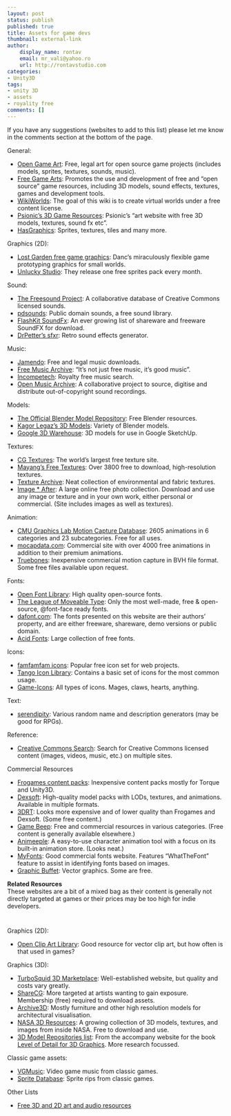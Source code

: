```yaml
---
layout: post
status: publish
published: true
title: Assets for game devs
thumbnail: external-link
author:
    display_name: rontav
    email: mr_vali@yahoo.ro
    url: http://rontavstudio.com
categories:
- Unity3D
tags:
- unity 3D
- assets
- royality free
comments: []
---
```

If you have any suggestions (websites to add to this list) please let me know in the comments section at the bottom of the page.

<p style="margin-bottom: 0;">General:</p>
<ul class="squareList">    
    <li><a href="http://opengameart.org/">Open Game Art</a><span>: Free, legal art for open source game projects (includes models, sprites, textures, sounds, music).</span></li>    
    <li><a href="http://freegamearts.tuxfamily.org/">Free Game Arts</a><span>: Promotes the use and development of free and “open source” game resources, including 3D models, sound effects, textures, games and development tools.</span></li>    
    <li><a href="http://virtualworlds.wikia.com/">WikiWorlds</a><span>: The goal of this wiki is to create virtual worlds under a free content license.</span></li>    
    <li><a href="http://www.psionic3d.co.uk/">Psionic’s 3D Game Resources</a><span>: Psionic’s “art website with free 3D models, textures, sound fx etc”.</span></li>    
    <li><a href="http://hasgraphics.com/">HasGraphics</a><span>: Sprites, textures, tiles and many more.</span></li>
</ul>
Graphics (2D):

<ul class="squareList">    
    <li><a href="http://www.lostgarden.com/search/label/free%20game%20graphics">Lost Garden free game graphics</a><span>: Danc’s miraculously flexible game prototyping graphics for small worlds.</span></li>    
    <li><a title="Unlucky Studio" href="http://www.unluckystudio.com" target="_blank">Unlucky Studio</a><span>: They release one free sprites pack every month.</span></li>
</ul>
Sound:

<ul class="squareList">    
    <li><a href="http://www.freesound.org/">The Freesound Project</a><span>: A collaborative database of Creative Commons licensed sounds.</span></li>    
    <li><a href="http://www.pdsounds.org/">pdsounds</a><span>: Public domain sounds, a free sound library.</span></li>    
    <li><a href="http://www.flashkit.com/soundfx/">FlashKit SoundFx</a><span>: An ever growing list of shareware and freeware SoundFX for download.</span></li>    
    <li><a href="http://www.drpetter.se/project_sfxr.html">DrPetter’s sfxr</a><span>: Retro sound effects generator.</span></li>
</ul>
Music:

<ul class="squareList">    
    <li><a href="http://www.jamendo.com">Jamendo</a><span>: Free and legal music downloads.</span></li>    
    <li><a href="http://freemusicarchive.org/">Free Music Archive</a><span>: “It’s not just free music, it’s good music”.</span></li>    
    <li><a href="http://incompetech.com/m/c/royalty-free/">Incompetech</a><span>: Royalty free music search.</span></li>    
    <li><a href="http://www.openmusicarchive.org/">Open Music Archive</a><span>: A collaborative project to source, digitise and distribute out-of-copyright sound recordings.</span></li>
</ul>
Models:

<ul class="squareList">    
    <li><a href="http://e2-productions.com/repository/index.php">The Official Blender Model Repository</a><span>: Free Blender resources.</span></li>    
    <li><a href="http://www.katorlegaz.com/3d_models/index.php">Kagor Legaz’s 3D Models</a><span>: Variety of Blender models.</span></li>    
    <li><a href="http://sketchup.google.com/3dwarehouse/">Google 3D Warehouse</a><span>: 3D models for use in Google SketchUp.</span></li>
</ul>
Textures:

<ul class="squareList">    
    <li><a href="http://www.cgtextures.com/">CG Textures</a><span>: The world’s largest free texture site.</span></li>    
    <li><a href="http://www.mayang.com/textures/">Mayang’s Free Textures</a><span>: Over 3800 free to download, high-resolution textures.</span></li>    
    <li><a href="http://www.texturearchive.com/">Texture Archive</a><span>: Neat collection of environmental and fabric textures.</span></li>    
    <li><a href="http://www.imageafter.com/">Image * After</a><span>: A large online free photo collection. Download and use any image or texture and in your own work, either personal or commercial. (Site includes images as well as textures).</span></li>
</ul>
Animation:

<ul class="squareList">    
    <li><a href="http://mocap.cs.cmu.edu/">CMU Graphics Lab Motion Capture Database</a><span>: 2605 animations in 6 categories and 23 subcategories. Free for all uses.</span></li>    
    <li><a href="http://www.mocapdata.com">mocapdata.com</a><span>: Commercial site with over 4000 free animations in addition to their premium animations.</span></li>    
    <li><a href="http://www.truebones.com/">Truebones</a><span>: Inexpensive commercial motion capture in BVH file format. Some free files available upon request.</span></li>
</ul>
Fonts:

<ul class="squareList">    
    <li><a href="http://openfontlibrary.org/">Open Font Library</a><span>: High quality open-source fonts.</span></li>    
    <li><a href="http://www.theleagueofmoveabletype.com/">The League of Moveable Type</a><span>: Only the most well-made, free &amp; open-source, @font-face ready fonts.</span></li>    
    <li><a href="http://www.dafont.com/">dafont.com</a><span>: The fonts presented on this website are their authors’ property, and are either freeware, shareware, demo versions or public domain.</span></li>    
    <li><a href="http://www.acidfonts.com/">Acid Fonts</a><span>: Large collection of free fonts.</span></li>
</ul>
Icons:

<ul class="squareList">    
    <li><a href="http://www.famfamfam.com/lab/icons/">famfamfam icons</a><span>: Popular free icon set for web projects.</span></li>    
    <li><a href="http://tango.freedesktop.org/Tango_Icon_Library">Tango Icon Library</a><span>: Contains a basic set of icons for the most common usage.</span></li>    
    <li><a href="http://game-icons.net/">Game-Icons</a><span>: All types of icons. Mages, claws, hearts, anything.</span></li>
</ul>
Text:

<ul class="squareList">    
    <li><a href="http://nine.frenchboys.net/index.php">serendipity</a><span>: Various random name and description generators (may be good for RPGs).</span></li>
</ul>
Reference:

<ul class="squareList">    
    <li><a href="http://search.creativecommons.org/">Creative Commons Search</a><span>: Search for Creative Commons licensed content (images, videos, music, etc.) on multiple sites.</span></li>
</ul>
Commercial Resources

<ul class="squareList">    
    <li><a href="http://www.frogames.net/content-packs.html">Frogames content packs</a><span>: Inexpensive content packs mostly for Torque and Unity3D.</span></li>    
    <li><a href="http://www.dexsoft-games.com/">Dexsoft</a><span>: High-quality model packs with LODs, textures, and animations. Available in multiple formats.</span></li>    
    <li><a href="http://www.3drt.com/">3DRT</a><span>: Looks more expensive and of lower quality than Frogames and Dexsoft. (Some free content.)</span></li>    
    <li><a href="http://www.gamebeep.com/">Game Beep</a><span>: Free and commercial resources in various categories. (Free content is generally available elsewhere.)</span></li>    
    <li><a href="http://www.animeeple.com">Animeeple</a><span>: A easy-to-use character animation tool with a focus on its built-in animation store. (Looks neat.)</span></li>    
    <li><a href="http://new.myfonts.com/">MyFonts</a><span>: Good commercial fonts website. Features “WhatTheFont” feature to assist in identifying fonts based on images.</span></li>    
    <li><a href="http://www.graphic-buffet.com/">Graphic Buffet</a><span>: Vector graphics. Some are free.</span></li>
</ul>
<b>Related Resources</b><br>
These websites are a bit of a mixed bag as their content is generally not directly targeted at games or their prices may be too high for indie developers.

<p style="margin-top: 40px;">Graphics (2D):</p>
<ul class="squareList">    
    <li><a href="http://www.openclipart.org/">Open Clip Art Library</a><span>: Good resource for vector clip art, but how often is that used in games?</span></li>
</ul>
Graphics (3D):

<ul class="squareList">    
    <li><a href="http://www.turbosquid.com/">TurboSquid 3D Marketplace</a><span>: Well-established website, but quality and costs vary greatly.</span></li>    
    <li><a href="http://www.sharecg.com/">ShareCG</a><span>: More targeted at artists wanting to gain exposure. Membership (free) required to download assets.</span></li>    
    <li><a href="http://archive3d.net/">Archive3D</a><span>: Mostly furniture and other high resolution models for architectural visualisation.</span></li>    
    <li><a href="http://www.nasa.gov/multimedia/3d_resources/">NASA 3D Resources</a><span>: A growing collection of 3D models, textures, and images from inside NASA. Free to download and use.</span></li>    
    <li><a href="http://lodbook.com/models/">3D Model Repositories list</a><span>: From the accompany website for the book <a href="http://lodbook.com/">Level of Detail for 3D Graphics</a>. More research focussed.</span></li>
</ul>
Classic game assets:

<ul class="squareList">    
    <li><a href="http://www.vgmusic.com/">VGMusic</a><span>: Video game music from classic games.</span></li>    
    <li><a href="http://sdb.drshnaps.com/">Sprite Database</a><span>: Sprite rips from classic games.</span></li>
</ul>
<p>Other Lists</p>
<ul class="squareList">    
    <li><a href="http://freegamedev.net/wiki/index.php/Free_3D_and_2D_art_and_audio_resources">Free 3D and 2D art and audio resources</a></li>
</ul>